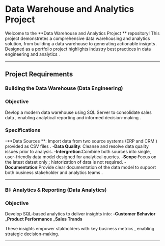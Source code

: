 # Data Warehouse and Analytics Project 

Welcome to the **Data Warehouse and Analytics Project ** repository!
This project demonstretes a comprehensive data warehousing and analytics solution, from building a data warehouse to generating actionable insignts . Designed as a portfolio project 
highlights industry best practices in data engineering and analytics .

----

## Project Requirements

### Building the Data Warehouse (Data Engineering)

### Objective 
Devlop a modern data warehouse using SQL Server to consolidate sales data , enabling analytical reporting and informed decision-making .

### Specifications 
-**Data Sources **: Import data from two source systems (ERP and CRM ) provided as CSV files .
-**Data Quality**: Cleanse and resolve data quality issues prior to analysis.
-**Intergretion**:Combine both sources into single, user-friendly data model designed for analytical queries.
-**Scope**:Focus on the latest datset only ; historization of data is not required.
-**Documentation**:Provide clear documentation of the data model to support both business stakeholder and analytics teams .

---

### BI: Analytics & Reporting (Data Analytics)

### Objective 
Develop SQL-based analytics to deliver insights into:
-**Customer Behavior**
_**Product Performance**
_**Sales Trands**

These insights empower stakholders with key business metrics , enabling strategic decision-making.

---------
